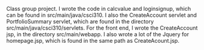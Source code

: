 Class group project. I wrote the code in calcvalue and loginsignup, which can be found in src/main/java/csci310. I also the CreateAccount servlet and PortfolioSummary servlet, which are found in the directory src/main/java/csci310/servlets. For the front end, I wrote the CreateAccount jsp, in the directory src/main/webapp. I also wrote a lot of the Jquery for homepage.jsp, which is found in the same path as CreateAcount.jsp.
